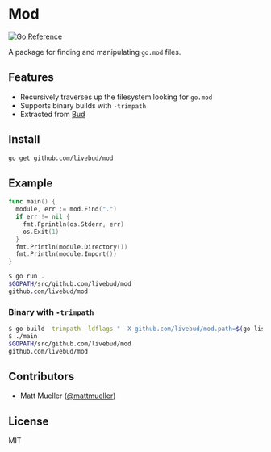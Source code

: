 # Mod

[![Go Reference](https://pkg.go.dev/badge/github.com/livebud/mod.svg)](https://pkg.go.dev/github.com/livebud/mod)

A package for finding and manipulating `go.mod` files.

## Features

- Recursively traverses up the filesystem looking for `go.mod`
- Supports binary builds with `-trimpath`
- Extracted from [Bud](github.com/livebud/bud)

## Install

```sh
go get github.com/livebud/mod
```

## Example

```go
func main() {
  module, err := mod.Find(".")
  if err != nil {
    fmt.Fprintln(os.Stderr, err)
    os.Exit(1)
  }
  fmt.Println(module.Directory())
  fmt.Println(module.Import())
}
```

```sh
$ go run .
$GOPATH/src/github.com/livebud/mod
github.com/livebud/mod
```

### Binary with `-trimpath`

```sh
$ go build -trimpath -ldflags " -X github.com/livebud/mod.path=$(go list -m) -X github.com/livebud/mod.dir=$(go list -m -f {{.Dir}})" .
$ ./main
$GOPATH/src/github.com/livebud/mod
github.com/livebud/mod
```

## Contributors

- Matt Mueller ([@mattmueller](https://twitter.com/mattmueller))

## License

MIT
